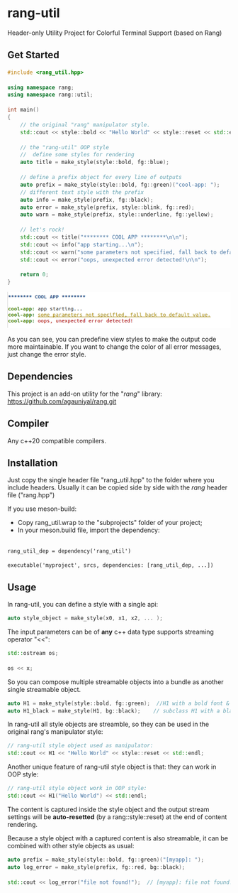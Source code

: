 # rang-util

Header-only Utility Project for Colorful Terminal Support (based on Rang)

## Get Started

```cpp
#include <rang_util.hpp>

using namespace rang;
using namespace rang::util;

int main()
{
    // the original "rang" manipulator style.
    std::cout << style::bold << "Hello World" << style::reset << std::endl << std::endl;

    // the "rang-util" OOP style
    //  define some styles for rendering
    auto title = make_style(style::bold, fg::blue);

    // define a prefix object for every line of outputs
    auto prefix = make_style(style::bold, fg::green)("cool-app: ");
    // different text style with the prefix
    auto info = make_style(prefix, fg::black);
    auto error = make_style(prefix, style::blink, fg::red);
    auto warn = make_style(prefix, style::underline, fg::yellow);

    // let's rock!
    std::cout << title("******** COOL APP ********\n\n");
    std::cout << info("app starting...\n");
    std::cout << warn("some parameters not specified, fall back to default value.\n");
    std::cout << error("oops, unexpected error detected!\n\n");

    return 0;
}


```

![get-started output](https://github.com/randydu/rang-util/blob/4b1845336dc03933c5ba6968528392494e6306ac/src/tests/rang_util.png)

As you can see, you can predefine view styles to make the output code more maintainable. If you want to change the color of all error messages, just change the error style.


## Dependencies

This project is an add-on utility for the "_rang_" library: 
https://github.com/agauniyal/rang.git

## Compiler

Any c++20 compatible compilers.

## Installation

Just copy the single header file "rang_util.hpp" to the folder where you include headers.
Usually it can be copied side by side with the _rang_ header file ("rang.hpp")

If you use meson-build:

* Copy rang_util.wrap to the "subprojects" folder of your project;
* In your meson.build file, import the dependency:
```meson-build

rang_util_dep = dependency('rang_util')

executable('myproject', srcs, dependencies: [rang_util_dep, ...])
```

## Usage

In rang-util, you can define a style with a single api:

```cpp
auto style_object = make_style(x0, x1, x2, ... );
```

The input parameters can be of __any__ c++ data type supports streaming operator "<<":
```cpp
std::ostream os;

os << x;
```

So you can compose multiple streamable objects into a bundle as another single streamable object. 

```cpp
auto H1 = make_style(style::bold, fg::green);  //H1 with a bold font & green color text
auto H1_black = make_style(H1, bg::black);    // subclass H1 with a black background 
```

In rang-util all style objects are streamble, so they can be used in the original rang's manipulator style:

```cpp
// rang-util style object used as manipulator:
std::cout << H1 << "Hello World" << style::reset << std::endl;
```

Another unique feature of rang-util style object is that: they can work in OOP style:

```cpp
// rang-util style object work in OOP style:
std::cout << H1("Hello World") << std::endl;
```

The content is captured inside the style object and the output stream settings will be  __auto-resetted__ (by a rang::style::reset) at the end of content rendering.

Because a style object with a captured content is also streamable, it can be combined with other style objects as usual:

```cpp
auto prefix = make_style(style::bold, fg::green)("[myapp]: ");
auto log_error = make_style(prefix, fg::red, bg::black); 

std::cout << log_error("file not found!");  // [myapp]: file not found!
```
